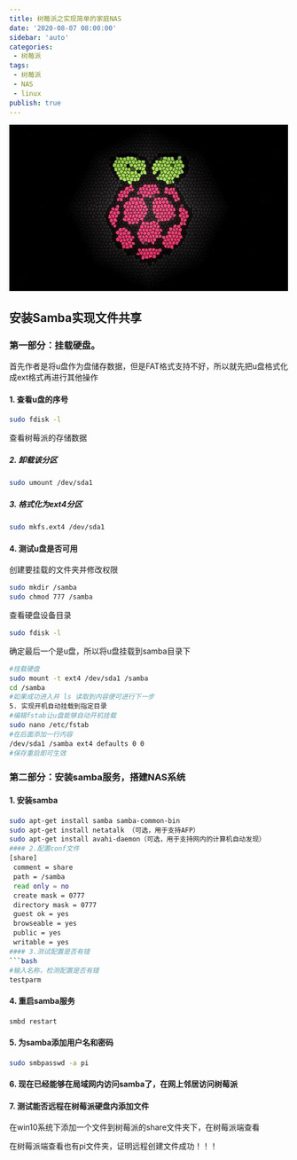 ```yaml
---
title: 树莓派之实现简单的家庭NAS
date: '2020-08-07 08:00:00'
sidebar: 'auto'
categories:
 - 树莓派
tags:
 - 树莓派
 - NAS
 - linux
publish: true
---
```

![Image text](./image/03-1.jpg)
<!-- # 树莓派之实现简单的家庭NAS -->
## 安装Samba实现文件共享
### 第一部分：挂载硬盘。
首先作者是将u盘作为盘储存数据，但是FAT格式支持不好，所以就先把u盘格式化成ext格式再进行其他操作
#### 1. 查看u盘的序号
```bash
sudo fdisk -l
```
查看树莓派的存储数据

##### 2. 卸载该分区
```bash
sudo umount /dev/sda1
```
##### 3. 格式化为ext4分区
```bash
sudo mkfs.ext4 /dev/sda1
```

#### 4. 测试u盘是否可用
创建要挂载的文件夹并修改权限
```bash
sudo mkdir /samba
sudo chmod 777 /samba
```
查看硬盘设备目录
```bash
sudo fdisk -l
```

确定最后一个是u盘，所以将u盘挂载到samba目录下
```bash
#挂载硬盘
sudo mount -t ext4 /dev/sda1 /samba
cd /samba
#如果成功进入并 ls 读取到内容便可进行下一步
5. 实现开机自动挂载到指定目录
#编辑fstab让u盘能够自动开机挂载
sudo nano /etc/fstab
#在后面添加一行内容
/dev/sda1 /samba ext4 defaults 0 0
#保存重启即可生效
```
### 第二部分：安装samba服务，搭建NAS系统
#### 1. 安装samba
```bash
sudo apt-get install samba samba-common-bin
sudo apt-get install netatalk （可选，用于支持AFP）
sudo apt-get install avahi-daemon（可选，用于支持网内的计算机自动发现）
#### 2.配置conf文件
[share]
 comment = share
 path = /samba
 read only = no
 create mask = 0777
 directory mask = 0777
 guest ok = yes
 browseable = yes
 public = yes
 writable = yes
#### 3.测试配置是否有错
```bash
#输入名称，检测配置是否有错
testparm
```

#### 4. 重启samba服务
```bash
smbd restart
```
#### 5. 为samba添加用户名和密码
```bash
sudo smbpasswd -a pi
```
#### 6. 现在已经能够在局域网内访问samba了，在网上邻居访问树莓派


#### 7. 测试能否远程在树莓派硬盘内添加文件
在win10系统下添加一个文件到树莓派的share文件夹下，在树莓派端查看

在树莓派端查看也有pi文件夹，证明远程创建文件成功！！！